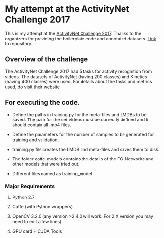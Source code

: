 # My attempt at the ActivityNet Challenge 2017
This is my attempt at the [ActivityNet Challenge 2017](http://activity-net.org/challenges/2017/index.html). Thanks to the organizers for providing the boilerplate code and annotated datasets. [Link](https://github.com/activitynet/ActivityNet) to repository.

## Overview of the challenge
The ActivityNet Challenge 2017 had 5 tasks for activity recognition from videos. The datasets of ActivityNet (having 200 classes) and Kinetics (having 400 classes) were used. For details about the tasks and metrics used, do visit their [website](http://activity-net.org/challenges/2017/index.html)

## For executing the code.
* Define the paths in training.py for the meta-files and LMDBs to be saved. The path for the set videos must be correctly defined and it should contain all .mp4 files.

* Define the parameters for the number of samples to be generated for training and validation. 

* training.py file creates the LMDB and meta-files and saves them to disk.

* The folder caffe-models contains the details of the FC-Networks and other models that were tried out.

* Different files named as training\_model

### Major Requirements
1. Python 2.7 

2. Caffe (with Python wrappers)

3. OpenCV 3.2.0 (any version >2.4.0 will work. For 2.X version you may need to edit a few lines)

4. GPU card + CUDA Tools
 

